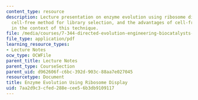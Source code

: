 ```yaml
---
content_type: resource
description: Lecture presentation on enzyme evolution using ribosome display, a completely
  cell-free method for library selection, and the advantages of cell-free selection
  in the context of this technique.
file: /media/courses/7-344-directed-evolution-engineering-biocatalysts-spring-2008/7aa2d9c3cfed288ecee56b3db9109117_ses11_slides.pdf
file_type: application/pdf
learning_resource_types:
- Lecture Notes
ocw_type: OCWFile
parent_title: Lecture Notes
parent_type: CourseSection
parent_uid: d962606f-c6bc-392d-903c-88aa7e027045
resourcetype: Document
title: Enzyme Evolution Using Ribosome Display
uid: 7aa2d9c3-cfed-288e-cee5-6b3db9109117
---
```

